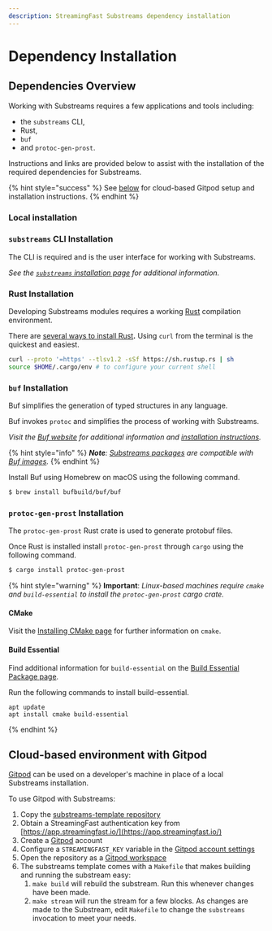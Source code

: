 ```yaml
---
description: StreamingFast Substreams dependency installation
---
```


# Dependency Installation

## Dependencies Overview

Working with Substreams requires a few applications and tools including:&#x20;

* the `substreams` CLI,&#x20;
* Rust,&#x20;
* `buf`&#x20;
* and `protoc-gen-prost`.

Instructions and links are provided below to assist with the installation of the required dependencies for Substreams.

{% hint style="success" %}
See [below](installation-requirements.md#cloud-based-gitpod-installation) for cloud-based Gitpod setup and installation instructions.
{% endhint %}

### Local installation

### `substreams` CLI Installation

The CLI is required and is the user interface for working with Substreams.

_See the_ [_`substreams` installation page_](../getting-started/installing-the-cli.md) _for additional information._

### Rust Installation

Developing Substreams modules requires a working [Rust](https://www.rust-lang.org/) compilation environment.

There are [several ways to install Rust](https://www.rust-lang.org/tools/install)**.**  Using `curl` from the terminal is the quickest and easiest.

```bash
curl --proto '=https' --tlsv1.2 -sSf https://sh.rustup.rs | sh
source $HOME/.cargo/env # to configure your current shell
```

### `buf` Installation

Buf simplifies the generation of typed structures in any language.

Buf invokes `protoc` and simplifies the process of working with Substreams.&#x20;

_Visit the_ [_Buf website_](https://buf.build/) _for additional information and_ [_installation instructions_](https://docs.buf.build/installation)_._

{% hint style="info" %}
_**Note**:_ [_Substreams packages_](../reference-and-specs/packages.md) _are compatible with_ [_Buf images_](https://docs.buf.build/reference/images)_._
{% endhint %}

Install Buf using Homebrew on macOS using the following command.

```bash
$ brew install bufbuild/buf/buf
```

### `protoc-gen-prost` Installation

The `protoc-gen-prost` Rust crate is used to generate protobuf files.&#x20;

Once Rust is installed install `protoc-gen-prost` through `cargo` using the following command.

```bash
$ cargo install protoc-gen-prost
```

{% hint style="warning" %}
**Important**: _Linux-based machines require `cmake` and `build-essential` to install the `protoc-gen-prost` cargo crate._



#### CMake

Visit the [Installing CMake page](https://cmake.org/install/) for further information on `cmake`.



#### Build Essential

Find additional information for `build-essential` on the [Build Essential Package page](https://itsfoss.com/build-essential-ubuntu/).



Run the following commands to install build-essential.

```
apt update
apt install cmake build-essential
```
{% endhint %}

## Cloud-based environment with Gitpod

[Gitpod](https://www.gitpod.io/) can be used on a developer's machine in place of a local Substreams installation.

To use Gitpod with Substreams:

1. Copy the [substreams-template repository](https://github.com/streamingfast/substreams-template/generate)
2. Obtain a StreamingFast authentication key from [https://app.streamingfast.io/](https://app.streamingfast.io/)
3. Create a [Gitpod](https://gitpod.io/) account
4. Configure a `STREAMINGFAST_KEY` variable in the [Gitpod account settings](https://gitpod.io/variables)
5. Open the repository as a [Gitpod workspace](https://gitpod.io/workspaces)
6. The substreams template comes with a `Makefile` that makes building and running the substream easy:
   1. `make build` will rebuild the substream. Run this whenever changes have been made.
   2. `make stream` will run the stream for a few blocks. As changes are made to the Substream, edit `Makefile` to change the `substreams` invocation to meet your needs.
